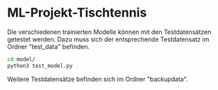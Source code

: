 # ML-Projekt-Tischtennis

Die verschiedenen trainierten Modelle können mit den Testdatensätzen getestet werden. Dazu muss sich der entsprechende Testdatensatz im Ordner "test_data" befinden.
```bash
cd model/
python3 test_model.py
```
 Weitere Testdatensätze befinden sich im Ordner "backupdata".
